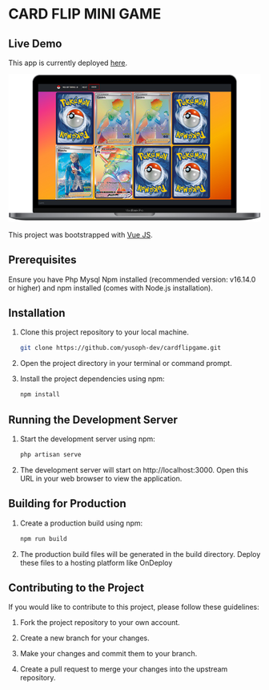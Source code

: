 # CARD FLIP MINI GAME

## Live Demo

This app is currently deployed [here](https://yusoph.sush1.xyz).

![Laptop UI](https://github.com/yusoph-dev/cardflipgame/blob/main/public/images/laptop-ui.png?raw=true)

This project was bootstrapped with [Vue JS](https://github.com/vuejs).

## Prerequisites

Ensure you have Php Mysql Npm installed (recommended version: v16.14.0 or higher) and npm installed (comes with Node.js installation).

## Installation

1. Clone this project repository to your local machine.

    ```bash
    git clone https://github.com/yusoph-dev/cardflipgame.git
    ```

2. Open the project directory in your terminal or command prompt.

3. Install the project dependencies using npm:

    ```bash
    npm install
    ```
## Running the Development Server

1. Start the development server using npm:

    ```bash
    php artisan serve
    ```

2. The development server will start on http://localhost:3000. Open this URL in your web browser to view the application.

## Building for Production

1. Create a production build using npm:

    ```bash
    npm run build
    ```

2. The production build files will be generated in the build directory. Deploy these files to a hosting platform like OnDeploy

## Contributing to the Project

If you would like to contribute to this project, please follow these guidelines:

1. Fork the project repository to your own account.

2. Create a new branch for your changes.

3. Make your changes and commit them to your branch.

4. Create a pull request to merge your changes into the upstream repository.
